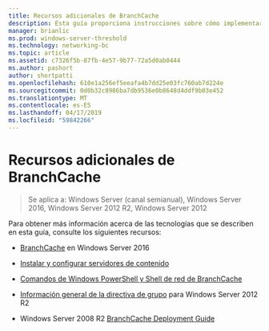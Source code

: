 ```yaml
---
title: Recursos adicionales de BranchCache
description: Esta guía proporciona instrucciones sobre cómo implementar BranchCache en modo de caché hospedada en equipos que ejecutan Windows Server 2016 y Windows 10
manager: brianlic
ms.prod: windows-server-threshold
ms.technology: networking-bc
ms.topic: article
ms.assetid: c7326f5b-87fb-4e57-9b77-72a5d0ab0444
ms.author: pashort
author: shortpatti
ms.openlocfilehash: 610e1a256ef5eeafa4b7dd25e03fc760ab7d224e
ms.sourcegitcommit: 0d0b32c8986ba7db9536e0b8648d4ddf9b03e452
ms.translationtype: MT
ms.contentlocale: es-ES
ms.lasthandoff: 04/17/2019
ms.locfileid: "59842266"
---
```

# <a name="branchcache-additional-resources"></a>Recursos adicionales de BranchCache

>Se aplica a: Windows Server (canal semianual), Windows Server 2016, Windows Server 2012 R2, Windows Server 2012

Para obtener más información acerca de las tecnologías que se describen en esta guía, consulte los siguientes recursos:

- [BranchCache](https://technet.microsoft.com/windows-server-docs/networking/branchcache/branchcache#a-namebkmkwhatawhat-is-branchcache) en Windows Server 2016

- [Instalar y configurar servidores de contenido](https://technet.microsoft.com/windows-server-docs/networking/branchcache/deploy/install-and-configure-content-servers)

- [Comandos de Windows PowerShell y Shell de red de BranchCache](https://technet.microsoft.com/windows-server-docs/networking/branchcache/branchcache-network-shell-and-windows-powershell-commands)

- [Información general de la directiva de grupo](https://technet.microsoft.com/library/hh831791.aspx) para Windows Server 2012 R2

- Windows Server 2008 R2 [BranchCache Deployment Guide](https://technet.microsoft.com/library/ee649232.aspx)
